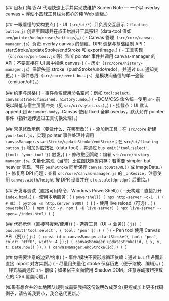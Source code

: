 (## 目标)
(帮助 AI 代理快速上手并实现或维护 Screen Note — 一个以 overlay canvas + 浮动小圆球工具栏为核心的纯 Web 画板。)

(## 一眼看懂的架构要点)
( - UI（`src/ui/*`）只负责交互展示：`floating-button.js` 创建主圆球并在点击后展开工具按钮（data-tool 值如 `pen`/`pointer`/`undo`/`eraser`/`settings`）。)
( - Canvas 管理（`src/core/canvas-manager.js`）负责 overlay canvas 的创建、DPR 调整与基础绘制 API：startStroke/updateStroke/endStroke 和 exportImage。)
( - 工具实现（`src/core/pen-tool.js` 等）监听 pointer 事件并调用 canvas-manager 的 API；不要直接在 UI 层中操纵 canvas。)
( - 历史（`src/core/history-manager.js`）保留矢量 stroke（pushStroke/undo/redo），并通过 `bus` 通知变更。)
( - 事件总线（`src/core/event-bus.js`）是模块间通信的单一途径（emit/on/off）。)

(## 约定与风格)
( - 事件命名使用命名空间：例如 `tool:select`、`canvas:stroke:finished`、`history:undo`。)
( - DOM/CSS 命名统一使用 `sn-` 前缀以降低与宿主页面冲突（见 `src/ui/styles.css`）。)
( - 挂载点：UI 默认 append 到 `document.body`，Canvas 使用 fixed 全屏 overlay，默认允许 pointer 事件（指针透传通过工具切换处理）。)

(## 常见修改示例（要做什么、在哪里改）)
( - 添加新工具：在 `src/core` 新建 `your-tool.js`，实现 pointer 事件处理并调用 `canvasManager.startStroke/updateStroke/endStroke`；在 `src/ui/floating-button.js` 增加对应按钮（data-tool），并通过 `bus.emit('tool:select', {tool: 'your-tool'})` 触发。)
( - 修改撤回策略：编辑 `src/core/history-manager.js`。矢量化实现（当前）比位图快照省内存；若需要 simpler-but-heavier 实现，可在 `pushStroke` 同步保存 `canvas.toDataURL()` 或 imageData。)
( - 修复高 DPI 问题：查看 `src/core/canvas-manager.js` 的 `_onResize`，注意使用 `canvas.width/height` 按 DPR 设置并在 `ctx.scale(dpr,dpr)` 后重绘。)

(## 开发与调试（直接可用命令，Windows PowerShell）)
( - 无构建：直接打开 `index.html`。)
( - 使用本地服务：)
( ```powershell)
( npx http-server -c-1 .)
( # 或)
( python -m http.server 8000)
( ```)
( - 使用 live reload（可选）：)
( ```powershell)
( npm init -y; npm i -D live-server)
( npx live-server --open=./index.html)
( ```)

(## 代码示例（直接可搜索/使用）)
( - 选择工具（UI -> 业务）)
( ```js)
( bus.emit('tool:select', { tool: 'pen' });)
( ```)
( - Pen tool 使用 Canvas API（例）)
( ```js)
( const id = canvasManager.startStroke({ tool: 'pen', color: '#ff0', width: 4 });)
( canvasManager.updateStroke(id, { x, y, t: Date.now() });)
( canvasManager.endStroke(id);)
( ```)

(## 你需要注意的边界/约束)
( - 事件/模块不要形成循环依赖：通过 `bus` 传递而非直接 import 对方实例。)
( - 尽量用矢量化 stroke 保存历史（便于缩放、编辑）。)
( - 样式隔离通过 `sn-` 前缀；如果宿主页面使用 Shadow DOM，注意浮动按钮挂载点的 CSS 覆盖问题。)

(如果有想合并的本地团队规则或需要我把这份说明改成英文/更短或加上更多代码例子，请告诉我要点，我会迭代更新。)
